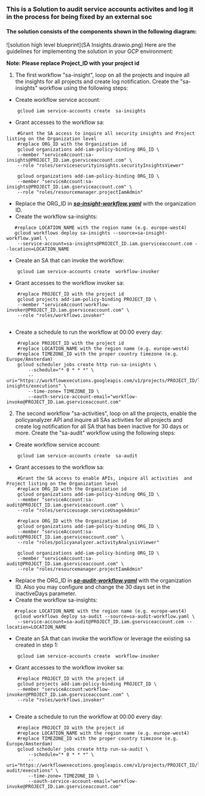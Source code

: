 ### This is a Solution to audit service accounts activites and log it in the process for being fixed by an external soc
#### The solution consists of the components shown in the following diagram:
![solution high level blueprint](SA Insights.drawio.png)
Here are the guidelines for implementing the solution in your GCP environment:

**Note: Please replace Project_ID with your project id**

1. The first workflow "sa-insight", loop on all the projects and inquire all the insights for all projects and create log notification. Create the "sa-insights" workflow using the following steps:
- Create workflow service account:
```
    gcloud iam service-accounts create  sa-insights
```
- Grant accesses to the workflow sa:
```
    #Grant the SA access to inquire all security insights and Project listing on the Organization level
    #replace ORG_ID with the Organization id
    gcloud organizations add-iam-policy-binding ORG_ID \
    --member "serviceAccount:sa-insights@PROJECT_ID.iam.gserviceaccount.com" \
    --role "roles/servicesecurityinsights.securityInsightsViewer"
    
    gcloud organizations add-iam-policy-binding ORG_ID \
    --member "serviceAccount:sa-insights@PROJECT_ID.iam.gserviceaccount.com" \
    --role "roles/resourcemanager.projectIamAdmin"
```
- Replace the ORG_ID in ***[sa-insight-workflow.yaml](sa-insight-workflow.yaml)***  with the organization ID. 
- Create the workflow sa-insights:
```
   #replace LOCATION_NAME with the region name (e.g. europe-west4)
   gcloud workflows deploy sa-insights --source=sa-insight-workflow.yaml \
    --service-account=sa-insights@PROJECT_ID.iam.gserviceaccount.com --location=LOCATION_NAME
```
- Create an SA that can invoke the workflow:
```
    gcloud iam service-accounts create  workflow-invoker
```

- Grant accesses to the workflow invoker sa:
```
    #replace PROJECT_ID with the project id
    gcloud projects add-iam-policy-binding PROJECT_ID \
    --member "serviceAccount:workflow-invoker@PROJECT_ID.iam.gserviceaccount.com" \
    --role "roles/workflows.invoker"
 
```

- Create a schedule to run the workflow at 00:00 every day:
```
    #replace PROJECT_ID with the project id
    #replace LOCATION_NAME with the region name (e.g. europe-west4)
    #replace TIMEZONE_ID with the proper country timezone (e.g. Europe/Amsterdam)
    gcloud scheduler jobs create http run-sa-insights \
        --schedule="* 0 * * *" \
        --uri="https://workflowexecutions.googleapis.com/v1/projects/PROJECT_ID/locations/LOCATION_NAME/workflows/sa-insights/executions" \
        --time-zone= TIMEZONE_ID \
        --oauth-service-account-email="workflow-invoke@PROJECT_ID.iam.gserviceaccount.com"
```
2. The second workflow "sa-activities", loop on all the projects, enable the policyanalyzer API and inquire all SAs activities for all projects and create log notification for all SA that has been inactive for 30 days or more. Create the "sa-audit" workflow using the following steps:
- Create workflow service account:
```
    gcloud iam service-accounts create  sa-audit
```
- Grant accesses to the workflow sa:
```
    #Grant the SA access to enable APIs, inquire all activities  and Project listing on the Organization level
    #replace ORG_ID with the Organization id
    gcloud organizations add-iam-policy-binding ORG_ID \
    --member "serviceAccount:sa-audit@PROJECT_ID.iam.gserviceaccount.com" \
    --role "roles/serviceusage.serviceUsageAdmin"
    
    #replace ORG_ID with the Organization id
    gcloud organizations add-iam-policy-binding ORG_ID \
    --member "serviceAccount:sa-audit@PROJECT_ID.iam.gserviceaccount.com" \
    --role "roles/policyanalyzer.activityAnalysisViewer"
    
    gcloud organizations add-iam-policy-binding ORG_ID \
    --member "serviceAccount:sa-audit@PROJECT_ID.iam.gserviceaccount.com" \
    --role "roles/resourcemanager.projectIamAdmin"
```
- Replace the ORG_ID in ***[sa-audit-workflow.yaml](sa-audit-workflow.yaml)***  with the organization ID. Also you may configure and change the 30 days set in the inactiveDays parameter. 
- Create the workflow sa-insights:
```
   #replace LOCATION_NAME with the region name (e.g. europe-west4)
   gcloud workflows deploy sa-audit --source=sa-audit-workflow.yaml \
    --service-account=sa-audit@PROJECT_ID.iam.gserviceaccount.com --location=LOCATION_NAME
```
- Create an SA that can invoke the workflow or leverage the existing sa created in step 1:
```
    gcloud iam service-accounts create  workflow-invoker
```

- Grant accesses to the workflow invoker sa:
```
    #replace PROJECT_ID with the project id
    gcloud projects add-iam-policy-binding PROJECT_ID \
    --member "serviceAccount:workflow-invoker@PROJECT_ID.iam.gserviceaccount.com" \
    --role "roles/workflows.invoker"
 
```

- Create a schedule to run the workflow at 00:00 every day:
```
    #replace PROJECT_ID with the project id
    #replace LOCATION_NAME with the region name (e.g. europe-west4)
    #replace TIMEZONE_ID with the proper country timezone (e.g. Europe/Amsterdam)
    gcloud scheduler jobs create http run-sa-audit \
        --schedule="* 0 * * *" \
        --uri="https://workflowexecutions.googleapis.com/v1/projects/PROJECT_ID/locations/LOCATION_NAME/workflows/sa-audit/executions" \
        --time-zone= TIMEZONE_ID \
        --oauth-service-account-email="workflow-invoke@PROJECT_ID.iam.gserviceaccount.com"
```
